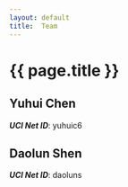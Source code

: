 ```yaml
---
layout: default
title:  Team
---
```


# {{ page.title }}


## Yuhui Chen
***UCI Net ID***: yuhuic6

## Daolun Shen
***UCI Net ID***: daoluns

